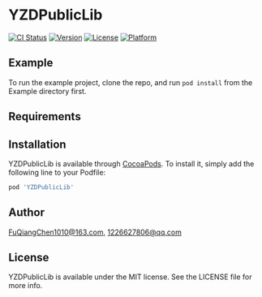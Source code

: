# YZDPublicLib

[![CI Status](https://img.shields.io/travis/FuQiangChen1010@163.com/YZDPublicLib.svg?style=flat)](https://travis-ci.org/FuQiangChen1010@163.com/YZDPublicLib)
[![Version](https://img.shields.io/cocoapods/v/YZDPublicLib.svg?style=flat)](https://cocoapods.org/pods/YZDPublicLib)
[![License](https://img.shields.io/cocoapods/l/YZDPublicLib.svg?style=flat)](https://cocoapods.org/pods/YZDPublicLib)
[![Platform](https://img.shields.io/cocoapods/p/YZDPublicLib.svg?style=flat)](https://cocoapods.org/pods/YZDPublicLib)

## Example

To run the example project, clone the repo, and run `pod install` from the Example directory first.

## Requirements

## Installation

YZDPublicLib is available through [CocoaPods](https://cocoapods.org). To install
it, simply add the following line to your Podfile:

```ruby
pod 'YZDPublicLib'
```

## Author

FuQiangChen1010@163.com, 1226627806@qq.com

## License

YZDPublicLib is available under the MIT license. See the LICENSE file for more info.
